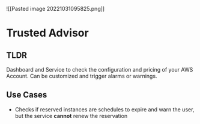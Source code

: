 ![[Pasted image 20221031095825.png]]
#  Trusted Advisor

## TLDR
Dashboard and Service to check the configuration and pricing of your AWS Account. Can be customized and trigger alarms or warnings.

## Use Cases
- Checks if reserved instances are schedules to expire and warn the user, but the service **cannot** renew the reservation